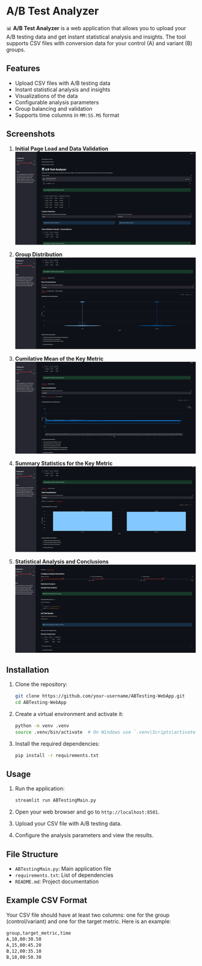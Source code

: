 # A/B Test Analyzer

📊 **A/B Test Analyzer** is a web application that allows you to upload your A/B testing data and get instant statistical analysis and insights. The tool supports CSV files with conversion data for your control (A) and variant (B) groups.

## Features

- Upload CSV files with A/B testing data
- Instant statistical analysis and insights
- Visualizations of the data
- Configurable analysis parameters
- Group balancing and validation
- Supports time columns in `MM:SS.MS` format

## Screenshots

1. **Initial Page Load and Data Validation**
![Initial Page Load and Data Validation](ss_InitialLoadScreen.png)

2. **Group Distribution**
![Group Distribution](ss_DataVisualizationGroup_Distribution.png)

3. **Cumilative Mean of the Key Metric**
![Cumilative Mean of the Metric](ss_Data_Viz-CumilativeMeanofMetric_by_Group.png)

4. **Summary Statistics for the Key Metric**
![Summary statistics for the Key Metric](ss_Data_viz-SummaryStats_forMetric.png)

5. **Statistical Analysis and Conclusions**
![Statistical Analysis and Conclusion](ss_DataViz_statAnalysis.png)

## Installation

1. Clone the repository:
    ```sh
    git clone https://github.com/your-username/ABTesting-WebApp.git
    cd ABTesting-WebApp
    ```

2. Create a virtual environment and activate it:
    ```sh
    python -m venv .venv
    source .venv/bin/activate  # On Windows use `.venv\Scripts\activate`
    ```

3. Install the required dependencies:
    ```sh
    pip install -r requirements.txt
    ```

## Usage

1. Run the application:
    ```sh
    streamlit run ABTestingMain.py
    ```

2. Open your web browser and go to `http://localhost:8501`.

3. Upload your CSV file with A/B testing data.

4. Configure the analysis parameters and view the results.

## File Structure

- `ABTestingMain.py`: Main application file
- `requirements.txt`: List of dependencies
- `README.md`: Project documentation

## Example CSV Format

Your CSV file should have at least two columns: one for the group (control/variant) and one for the target metric. Here is an example:

```csv
group,target_metric,time
A,10,00:30.50
A,15,00:45.20
B,12,00:35.10
B,18,00:50.30